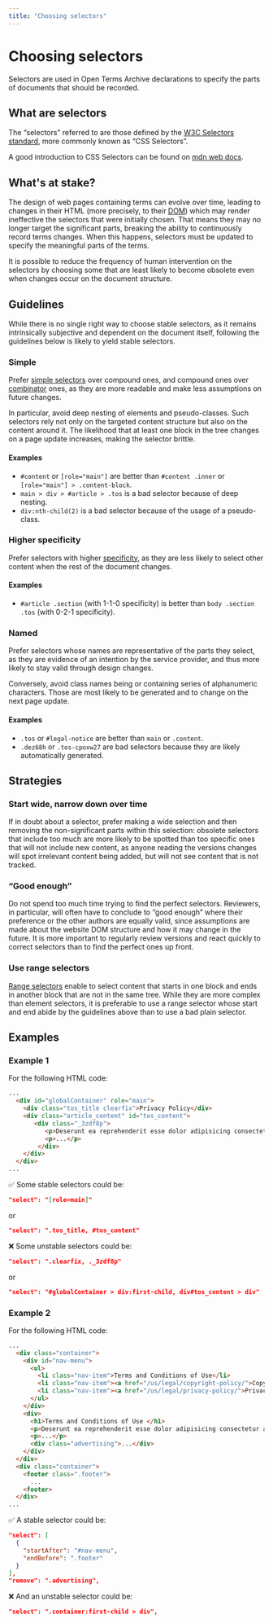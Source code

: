 ```yaml
---
title: "Choosing selectors"
---
```


# Choosing selectors

Selectors are used in Open Terms Archive declarations to specify the parts of documents that should be recorded.

## What are selectors

The “selectors” referred to are those defined by the [W3C Selectors standard](https://www.w3.org/TR/selectors/), more commonly known as “CSS Selectors”.

A good introduction to CSS Selectors can be found on [mdn web docs](https://developer.mozilla.org/en-US/docs/Learn/CSS/Building_blocks/Selectors).

## What's at stake?

The design of web pages containing terms can evolve over time, leading to changes in their HTML (more precisely, to their [DOM](https://en.wikipedia.org/wiki/Document_Object_Model)) which may render ineffective the selectors that were initially chosen. That means they may no longer target the significant parts, breaking the ability to continuously record terms changes. When this happens, selectors must be updated to specify the meaningful parts of the terms.

It is possible to reduce the frequency of human intervention on the selectors by choosing some that are least likely to become obsolete even when changes occur on the document structure.

## Guidelines

While there is no single right way to choose stable selectors, as it remains intrinsically subjective and dependent on the document itself, following the guidelines below is likely to yield stable selectors.

### Simple

Prefer [simple selectors](https://www.w3.org/TR/selectors/#simple) over compound ones, and compound ones over [combinator](https://www.w3.org/TR/selectors/#combinators) ones, as they are more readable and make less assumptions on future changes.

In particular, avoid deep nesting of elements and pseudo-classes. Such selectors rely not only on the targeted content structure but also on the content around it. The likelihood that at least one block in the tree changes on a page update increases, making the selector brittle.

#### Examples

- `#content` or `[role="main"]` are better than `#content .inner` or `[role="main"] > .content-block`.
- `main > div > #article > .tos` is a bad selector because of deep nesting.
- `div:nth-child(2)` is a bad selector because of the usage of a pseudo-class.

### Higher specificity

Prefer selectors with higher [specificity](https://developer.mozilla.org/en-US/docs/Web/CSS/Specificity), as they are less likely to select other content when the rest of the document changes.

#### Examples

- `#article .section` (with 1-1-0 specificity) is better than `body .section .tos` (with 0-2-1 specificity).

### Named

Prefer selectors whose names are representative of the parts they select, as they are evidence of an intention by the service provider, and thus more likely to stay valid through design changes.

Conversely, avoid class names being or containing series of alphanumeric characters. Those are most likely to be generated and to change on the next page update.

#### Examples

- `.tos` or `#legal-notice` are better than `main` or `.content`.
- `.dez68h` or `.tos-cpoxw27` are bad selectors because they are likely automatically generated.

## Strategies

### Start wide, narrow down over time

If in doubt about a selector, prefer making a wide selection and then removing the non-significant parts within this selection: obsolete selectors that include too much are more likely to be spotted than too specific ones that will not include new content, as anyone reading the versions changes will spot irrelevant content being added, but will not see content that is not tracked.

### “Good enough”

Do not spend too much time trying to find the perfect selectors. Reviewers, in particular, will often have to conclude to “good enough” where their preference or the other authors are equally valid, since assumptions are made about the website DOM structure and how it may change in the future. It is more important to regularly review versions and react quickly to correct selectors than to find the perfect ones up front.

### Use range selectors

[Range selectors](../contributing-terms#range-selectors) enable to select content that starts in one block and ends in another block that are not in the same tree. While they are more complex than element selectors, it is preferable to use a range selector whose start and end abide by the guidelines above than to use a bad plain selector.

## Examples

### Example 1

For the following HTML code:

```html
...
  <div id="globalContainer" role="main">
    <div class="tos_title clearfix">Privacy Policy</div>
    <div class="article_content" id="tos_content">
       <div class="_3zdf8p">
          <p>Deserunt ea reprehenderit esse dolor adipisicing consectetur aliquip ex magna consequat.<p>
          <p>...</p>
        </div>
    </div>
  </div>
...
```

✅ Some stable selectors could be:

```json
"select": "[role=main]"
```

or

```json
"select": ".tos_title, #tos_content"
```

❌ Some unstable selectors could be:

```json
"select": ".clearfix, ._3zdf8p"
```

or

```json
"select": "#globalContainer > div:first-child, div#tos_content > div"
```

### Example 2

For the following HTML code:

```html
...
  <div class="container">
    <div id="nav-menu">
      <ul>
        <li class="nav-item">Terms and Conditions of Use</li>
        <li class="nav-item"><a href="/us/legal/copyright-policy/">Copyright Policy</a></li>
        <li class="nav-item"><a href="/us/legal/privacy-policy/">Privacy Policy</a></li>
      </ul>
    </div>
    <div>
      <h1>Terms and Conditions of Use </h1>
      <p>Deserunt ea reprehenderit esse dolor adipisicing consectetur aliquip ex magna consequat.<p>
      <p>...</p>
      <div class="advertising">...</div>
    </div>
  </div>
  <div class="container">
    <footer class=".footer">
      ...
    <footer>
  </div>
...
```

✅ A stable selector could be:

```json
"select": [
  {
    "startAfter": "#nav-menu",
    "endBefore": ".footer"
  }
],
"remove": ".advertising",
```

❌ And an unstable selector could be:

```json
"select": ".container:first-child > div",
```
